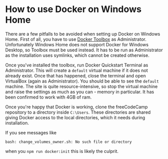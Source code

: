 # How to use Docker on Windows Home

There are a few pitfalls to be avoided when setting up Docker on Windows Home. First of all, you have to use [Docker Toolbox](https://docs.docker.com/toolbox/toolbox_install_windows/) as Administrator. Unfortunately Windows Home does not support Docker for Windows Desktop, so Toolbox must be used instead. It has to be run as Administrator as the installation uses symlinks, which cannot be created otherwise.

Once you've installed the toolbox, run Docker Quickstart Terminal as Administrator. This will create a `default` virtual machine if it does not already exist. Once that has happened, close the terminal and open VirtualBox (again as Administrator). You should be able to see the `default` machine. The site is quite resource-intensive, so stop the virtual machine and raise the settings as much as you can - memory in particular. It has been confirmed to work with 4GB of ram.

Once you're happy that Docker is working, clone the freeCodeCamp repository to a directory inside `C:\Users`. These directories are shared giving Docker access to the local directories, which it needs during installation.

If you see messages like

```shell
bash: change_volumes_owner.sh: No such file or directory
```

when you `npm run docker:init` this is likely the culprit.